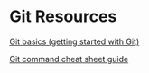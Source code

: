 # Git Resources

[Git basics (getting started with Git)](basics.md)

[Git command cheat sheet guide](https://education.github.com/git-cheat-sheet-education.pdf)

